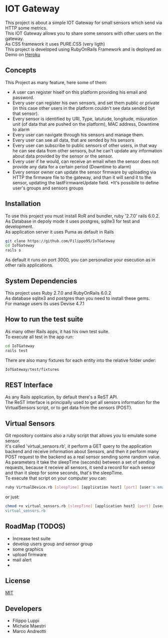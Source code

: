 # IOT Gateway

This project is about a simple IOT Gateway for small sensors which send via HTTP some metrics. \
This IOT Gateway allows you to share some sensors with other users on the gateway. \
As CSS framework it uses PURE.CSS (very ligth) \
This project is developed using RubyOnRails Framework and is deployed as Demo on [Heroku](https://pumpkin-cake-10633.herokuapp.com/)

## Concepts
This Project as many feature, here some of them:
* A user can register hiself on this platform providing his email and password. 
* Every user can register his own sensors, and  set them public or private (in this case other users in the platform couldn't see data sended byt that sensor). 
* Every sensor is identified by URI, Type, latutude, longitude, misuration unit (of data that are pushed on the platform), MAC address, Downtime to alarm
* Every user can navigate through his sensors and manage them. 
* Every user can see all data, that are sended by his sensors
* Every user can subscribe to public sensors of other users, in that way he can see data from other sensors, but he can't update any information about data provided by the sensor or the sensor. 
* Every user if he would, can receive an email when the sensor does not provide any data for a certain period (Downtime to alarm)
* Every sensor owner can update the sensor firmware by uploading via HTTP the firmware file to the gateway, and than it will send it to the sensor, updating the lastFirmwareUpdate field. 
*It's possibile to define user's groups and sensors groups

## Installation
To use this project you must install RoR and bundler, ruby '2.7.0'
rails 6.0.2. \
As Database in depoly mode it uses postgres, sqlite3 for test and development.\
As application server it uses Puma as default in Rails


```bash
git clone https://github.com/Filippo95/IoTGateway
cd IoTGateway
rails s
```
As default it runs on port 3000, you can personalize your esecution as in other rails applications. 

## System Dependencies
This project uses Ruby 2.7.0 and RubyOnRails 6.0.2 \
As database sqlite3 and postgres than you need to install these gems. \
For manage users its uses Devise 4.7.1


## How to run the test suite
As many other Rails apps, it has his own test suite. \
To execute all test in the app run:
```bash
cd IoTGateway
rails test
```
There are also many fixtures for each entity into the relative folder under:
```bash
IoTGateway/test/fixtures
```

## REST Interface
As any Rails application, by default there's a ReST API.\
The ReST Interface is principally used to get all sensors information for the VirtualSensors script, or to get data from the sensors (POST). 


## Virtual Sensors
Git repository contains also a ruby script that allows you to emulate some sensor. \
it's called 'virtual_sensors.rb', it perform a GET query to the application backend and receive information about Sensors, and then it perform many POST request to the backend as a real sensor sending some random value.\
As parameters it take the sleepTime (seconds) between a set of sending requests, because it receive all sensors, it send a record for each sensor and than it sleep for some seconds, that's the sleepTime.\
To execute that script on your computer you can:
```bash
ruby VirtualDevice.rb [sleepTime] [application host] [port] [user's email]
```
or just:
```bash
chmod +x virtual_sensors.rb [sleepTime] [application host] [port] [user's email]
virtual_sensors.rb 
```
## RoadMap (TODOS)
* Increase test suite
* develop users group and sensor group
* some graphics
* upload firmware
* mail alert
* 

## License
[MIT](https://choosealicense.com/licenses/mit/)

## Developers
* Filippo Luppi
* Michele Maestri 
* Marco Andreotti
